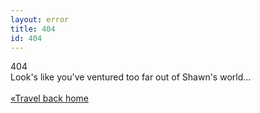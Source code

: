 ```yaml
---
layout: error
title: 404
id: 404
---
```

<div class="four-oh-four center"></div>
<div class="hero center">404</div>
<div class="sub-hero center">Look's like you've ventured too far out of Shawn's world...<br /><br /><a href="https://shawntylerschwartz.com">&laquo;Travel back home</a></div>